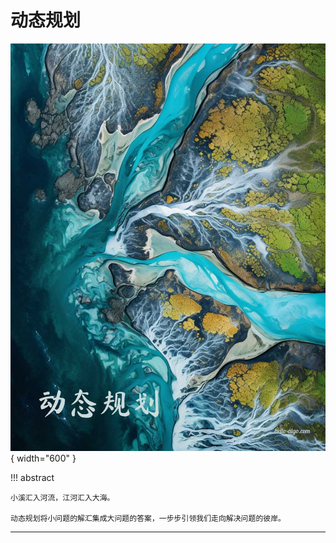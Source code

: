 # 动态规划

<div class="center-table" markdown>

![动态规划](../assets/covers/chapter_dynamic_programming.jpg){ width="600" }

</div>

!!! abstract

    小溪汇入河流，江河汇入大海。
    
    动态规划将小问题的解汇集成大问题的答案，一步步引领我们走向解决问题的彼岸。



-----------------------------------------------------------------

